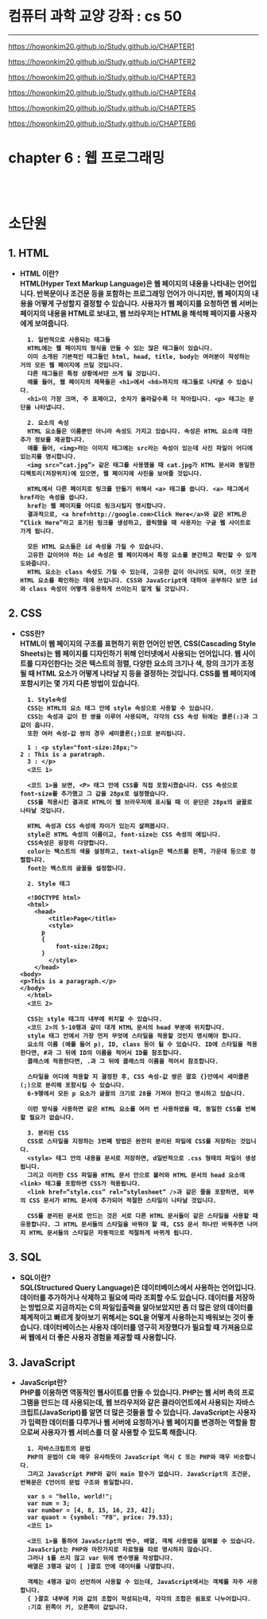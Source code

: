 # 컴퓨터 과학 교양 강좌 : cs 50

---

https://howonkim20.github.io/Study.github.io/CHAPTER1

https://howonkim20.github.io/Study.github.io/CHAPTER2

https://howonkim20.github.io/Study.github.io/CHAPTER3

https://howonkim20.github.io/Study.github.io/CHAPTER4

https://howonkim20.github.io/Study.github.io/CHAPTER5

https://howonkim20.github.io/Study.github.io/CHAPTER6

# chapter 6 : 웹 프로그래밍

<br> <br>

# 소단원

## <b> 1. HTML

- HTML 이란? <br>
  HTML(Hyper Text Markup Language)은 웹 페이지의 내용을 나타내는 언어입니다. 반복문이나 조건문 등을 포함하는 프로그래밍 언어가 아니지만, 웹 페이지의 내용을 어떻게 구성할지 결정할 수 있습니다. 사용자가 웹 페이지를 요청하면 웹 서버는 페이지의 내용을 HTML로 보내고, 웹 브라우저는 HTML을 해석해 페이지를 사용자에게 보여줍니다.

        1. 일반적으로 사용되는 태그들
        HTML에는 웹 페이지의 형식을 만들 수 있는 많은 태그들이 있습니다.
        이미 소개된 기본적인 태그들인 html, head, title, body는 여러분이 작성하는 거의 모든 웹 페이지에 쓰일 것입니다.
        다른 태그들은 특정 상황에서만 쓰게 될 것입니다.
        예를 들어, 웹 페이지의 제목들은 <h1>에서 <h6>까지의 태그들로 나타낼 수 있습니다.
        <h1>이 가장 크며, 주 표제이고, 숫자가 올라갈수록 더 작아집니다. <p> 태그는 문단을 나타냅니다.

        2. 요소의 속성
        HTML 요소들은 이름뿐만 아니라 속성도 가지고 있습니다. 속성은 HTML 요소에 대한 추가 정보를 제공합니다.
        예를 들어, <img>라는 이미지 태그에는 src라는 속성이 있는데 사진 파일이 어디에 있는지를 명시합니다.
        <img src=”cat.jpg”> 같은 태그를 사용했을 때 cat.jpg가 HTML 문서와 동일한 디렉토리(저장위치)에 있으면, 웹 페이지에 사진을 보여줄 것입니다.

        HTML에서 다른 페이지로 링크를 만들기 위해서 <a> 태그를 씁니다. <a> 태그에서 href라는 속성을 씁니다.
        href는 웹 페이지를 어디로 링크시킬지 명시합니다.
        결과적으로, <a href=http://google.com>Click Here</a>와 같은 HTML은 “Click Here”라고 표기된 링크를 생성하고, 클릭했을 때 사용자는 구글 웹 사이트로 가게 됩니다.

        모든 HTML 요소들은 id 속성을 가질 수 있습니다.
        고유한 값이어야 하는 id 속성은 웹 페이지에서 특정 요소를 분간하고 확인할 수 있게 도와줍니다.
        HTML 요소는 class 속성도 가질 수 있는데, 고유한 값이 아니어도 되며, 이것 또한 HTML 요소를 확인하는 데에 쓰입니다. CSS와 JavaScript에 대하여 공부하다 보면 id와 class 속성이 어떻게 유용하게 쓰이는지 알게 될 것입니다.

## <b> 2. CSS

- CSS란? <br>
  HTML이 웹 페이지의 구조를 표현하기 위한 언어인 반면, CSS(Cascading Style Sheets)는 웹 페이지를 디자인하기 위해 인터넷에서 사용되는 언어입니다. 웹 사이트를 디자인한다는 것은 텍스트의 정렬, 다양한 요소의 크기나 색, 창의 크기가 조정될 때 HTML 요소가 어떻게 나타날 지 등을 결정하는 것입니다. CSS를 웹 페이지에 포함시키는 몇 가지 다른 방법이 있습니다.

        1. Style속성
        CSS는 HTML의 요소 태그 안에 style 속성으로 사용할 수 있습니다.
        CSS는 속성과 값이 한 쌍을 이루어 사용되며, 각각의 CSS 속성 뒤에는 콜론(:)과 그 값이 옵니다.
        또한 여러 속성-값 쌍의 경우 세미콜론(;)으로 분리됩니다.

        1 : <p style="font-size:28px;">
      2 : This is a paratraph.
        3 : </p>
        <코드 1>

        <코드 1>을 보면, <P> 태그 안에 CSS를 직접 포함시켰습니다. CSS 속성으로 font-size를 추가했고 그 값을 28px로 설정했습니다.
        CSS를 적용시킨 결과로 HTML이 웹 브라우저에 표시될 때 이 문단은 28px의 글꼴로 나타날 것입니다.

        HTML 속성과 CSS 속성에 차이가 있는지 살펴봅시다.
        style은 HTML 속성의 이름이고, font-size는 CSS 속성의 예입니다.
        CSS속성은 굉장히 다양합니다.
        color는 텍스트의 색을 설정하고, text-align은 텍스트를 왼쪽, 가운데 등으로 정렬합니다.
        font는 텍스트의 글꼴을 설정합니다.

        2. Style 태그

        <!DOCTYPE html>
        <html>
          <head>
              <title>Page</title>
              <style>
      	    p
      	    {
      		    font-size:28px;
      	    }
              </style>
          </head>
      <body>
      <p>This is a paragraph.</p>
      </body>
        </html>
        <코드 2>

        CSS는 style 태그의 내부에 위치할 수 있습니다.
        <코드 2>의 5-10행과 같이 대개 HTML 문서의 head 부분에 위치합니다.
        style 태그 안에서 가장 먼저 무엇에 스타일을 적용할 것인지 명시해야 합니다.
        요소의 이름 (예를 들어 p), ID, class 등이 될 수 있습니다. ID에 스타일을 적용한다면, #과 그 뒤에 ID의 이름을 적어서 ID를 참조합니다.
        클래스에 적용한다면, .과 그 뒤에 클래스의 이름을 적어서 참조합니다.

        스타일을 어디에 적용할 지 결정한 후, CSS 속성-값 쌍은 괄호 {}안에서 세미콜론(;)으로 분리해 포함시킬 수 있습니다.
        6-9행에서 모든 p 요소가 글꼴의 크기로 28을 가져야 한다고 명시하고 있습니다.

        이런 방식을 사용하면 같은 HTML 요소를 여러 번 사용하였을 때, 동일한 CSS를 반복할 필요가 없습니다.

        3. 분리된 CSS
        CSS로 스타일을 지정하는 3번째 방법은 완전히 분리된 파일에 CSS를 저장하는 것입니다.
        <style> 태그 안의 내용을 문서로 저장하면, d일반적으로 .css 형태의 파일이 생성됩니다.
        그리고 이러한 CSS 파일을 HTML 문서 안으로 불러와 HTML 문서의 head 요소에 <link> 태그를 포함하면 CSS가 적용됩니다.
        <link href=”style.css” rel=”stylesheet” />과 같은 줄을 포함하면, 외부의 CSS 문서가 HTML 문서에 추가되어 적절한 스타일이 나타날 것입니다.

        CSS를 분리된 문서로 만드는 것은 서로 다른 HTML 문서들이 같은 스타일을 사용할 때 유용합니다. 그 HTML 문서들의 스타일을 바꿔야 할 때, CSS 문서 하나만 바꿔주면 나머지 HTML 문서들의 스타일은 자동적으로 적절하게 바뀌게 됩니다.

## <b> 3. SQL

- SQL이란? <br>
  SQL(Structured Query Language)은 데이터베이스에서 사용하는 언어입니다. 데이터를 추가하거나 삭제하고 필요에 따라 조회할 수도 있습니다. 데이터를 저장하는 방법으로 지금까지는 C의 파일입출력을 알아보았지만 좀 더 많은 양의 데이터를 체계적이고 빠르게 찾아보기 위해서는 SQL을 어떻게 사용하는지 배워보는 것이 좋습니다. 데이터베이스는 사용자 데이터를 영구히 저장했다가 필요할 때 가져옴으로써 웹에서 더 좋은 사용자 경험을 제공할 때 사용합니다.

## <b> 3. JavaScript

- JavaScript란? <br>
  PHP를 이용하면 역동적인 웹사이트를 만들 수 있습니다. PHP는 웹 서버 측의 프로그램을 만드는 데 사용되는데, 웹 브라우저와 같은 클라이언트에서 사용되는 자바스크립트(JavaScript)를 알면 더 많은 것들을 할 수 있습니다. JavaScript는 사용자가 입력한 데이터를 다루거나 웹 서버에 요청하거나 웹 페이지를 변경하는 역할을 함으로써 사용자가 웹 서비스를 더 잘 사용할 수 있도록 해줍니다.

        1. 자바스크립트의 문법
        PHP의 문법이 C와 매우 유사하듯이 JavaScript 역시 C 또는 PHP와 매우 비슷합니다.
        그리고 JavaScript PHP와 같이 main 함수가 없습니다. JavaScript의 조건문, 반복문은 C언어의 문법 구조와 동일합니다.

        var s = "hello, world!";
        var num = 3;
        var number = [4, 8, 15, 16, 23, 42];
        var quaot = {symbol: "FB", price: 79.53};
        <코드 1>

        <코드 1>을 통하여 JavaScript의 변수, 배열, 객체 사용법을 살펴볼 수 있습니다.
        JavaScript는 PHP와 마찬가지로 자료형을 따로 명시하지 않습니다.
        그러나 $를 쓰지 않고 var 뒤에 변수명을 작성합니다.
        배열은 3행과 같이 [ ]괄호 안에 데이터를 나열합니다.

        객체는 4행과 같이 선언하여 사용할 수 있는데, JavaScript에서는 객체를 자주 사용합니다.
        { }괄호 내부에 키와 값의 조합이 작성되는데, 각각의 조합은 쉼표로 나누어집니다.
        :기호 왼쪽이 키, 오른쪽이 값입니다.
